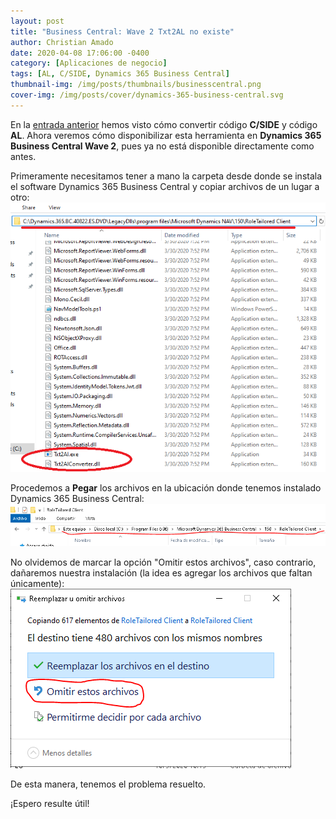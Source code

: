 ```yaml
---
layout: post
title: "Business Central: Wave 2 Txt2AL no existe"
author: Christian Amado
date: 2020-04-08 17:06:00 -0400
category: [Aplicaciones de negocio]
tags: [AL, C/SIDE, Dynamics 365 Business Central]
thumbnail-img: /img/posts/thumbnails/businesscentral.png
cover-img: /img/posts/cover/dynamics-365-business-central.svg
---
```


En la [entrada anterior](/2020/04/business-central-convertir-c-side-a-codigo-al/) hemos visto cómo convertir código **C/SIDE** y código **AL**. Ahora veremos cómo disponibilizar esta herramienta en **Dynamics 365 Business Central Wave 2**, pues ya no está disponible directamente como antes.

<!--more-->

Primeramente necesitamos tener a mano la carpeta desde donde se instala el software Dynamics 365 Business Central y copiar archivos de un lugar a otro: ![](/img/posts/migrated/2020/04/bc_fix_txt2al_1.png)

Procedemos a **Pegar** los archivos en la ubicación donde tenemos instalado Dynamics 365 Business Central: ![](/img/posts/migrated/2020/04/bc_fix_txt2al_2.png)

No olvidemos de marcar la opción "Omitir estos archivos", caso contrario, dañaremos nuestra instalación (la idea es agregar los archivos que faltan únicamente): ![](/img/posts/migrated/2020/04/bc_fix_txt2al_3.png)

De esta manera, tenemos el problema resuelto.

¡Espero resulte útil!
